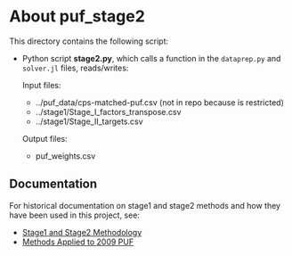 About puf_stage2
================

This directory contains the following script:

* Python script **stage2.py**, which calls a function in the
`dataprep.py` and `solver.jl` files, reads/writes:

  Input files:
    - ../puf_data/cps-matched-puf.csv (not in repo because is restricted)
    - ../stage1/Stage_I_factors_transpose.csv
    - ../stage1/Stage_II_targets.csv

  Output files:
    - puf_weights.csv


Documentation
-------------

For historical documentation on stage1 and stage2 methods and how they
have been used in this project, see:
- [Stage1 and Stage2 Methodology](../doc/Stage1_Stage2_Methodology.pdf)
- [Methods Applied to 2009 PUF](../doc/Stage1_Stage2_2009PUF.pdf)
